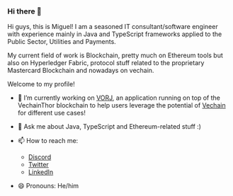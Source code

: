 ### Hi there 👋

Hi guys, this is Miguel! I am a seasoned IT consultant/software engineer with experience mainly in Java and TypeScript frameworks applied to the Public Sector, Utilities and Payments.

My current field of work is Blockchain, pretty much on Ethereum tools but also on Hyperledger Fabric, protocol stuff related to the proprietary Mastercard Blockchain and nowadays on vechain.

Welcome to my profile!

- 🔭 I’m currently working on [VORJ](https://vorj.app/), an application running on top of the VechainThor blockchain to help users leverage the potential of [Vechain](http://vechain.org/) for different use cases!

- 💬 Ask me about Java, TypeScript and Ethereum-related stuff :)

- 📫 How to reach me: 
  * [Discord](https://discordapp.com/users/720641577948807178)
  * [Twitter](https://twitter.com/mrojofer)
  * [LinkedIn](https://www.linkedin.com/in/miguel-%C3%A1ngel-rojo-fern%C3%A1ndez-14495441/)

- 😄 Pronouns: He/him
